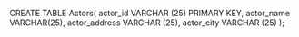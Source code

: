 CREATE TABLE Actors(
actor_id VARCHAR (25) PRIMARY KEY,
actor_name VARCHAR(25),
actor_address VARCHAR (25),
actor_city VARCHAR (25)
);

